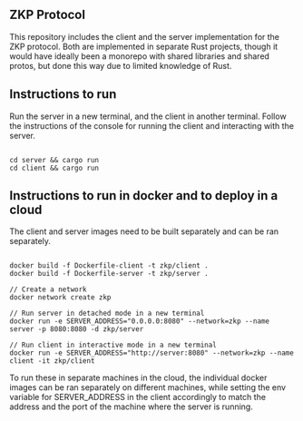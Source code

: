 ## ZKP Protocol

This repository includes the client and the server implementation for the ZKP protocol. Both are implemented in separate Rust projects, though it would have ideally been a monorepo with shared libraries and shared protos, but done this way due to limited knowledge of Rust.

## Instructions to run

Run the server in a new terminal, and the client in another terminal. Follow the instructions of the console for running the client and interacting with the server.

```

cd server && cargo run
cd client && cargo run

```

## Instructions to run in docker and to deploy in a cloud

The client and server images need to be built separately and can be ran separately.

```

docker build -f Dockerfile-client -t zkp/client .
docker build -f Dockerfile-server -t zkp/server .

// Create a network
docker network create zkp

// Run server in detached mode in a new terminal
docker run -e SERVER_ADDRESS="0.0.0.0:8080" --network=zkp --name server -p 8080:8080 -d zkp/server

// Run client in interactive mode in a new terminal
docker run -e SERVER_ADDRESS="http://server:8080" --network=zkp --name client -it zkp/client

```

To run these in separate machines in the cloud, the individual docker images can be ran separately on different machines, while setting the env variable for SERVER_ADDRESS in the client accordingly to match the address and the port of the machine where the server is running.